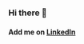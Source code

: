 ### Hi there 👋
#### Add me on [LinkedIn](https://www.linkedin.com/in/di1eep/)
<!--<img align="right" src="https://github-readme-stats.vercel.app/api?username=di1eep&show_icons=true&icon_color=CE1D2D&text_color=718096&bg_color=ffffff&hide_title=true" /> -->


<!--
**di1eep/di1eep** is a ✨ _special_ ✨ repository because its `README.md` (this file) appears on your GitHub profile.

Here are some ideas to get you started:

- 🔭 I’m currently working on ...
- 🌱 I’m currently learning ...
- 👯 I’m looking to collaborate on ...
- 🤔 I’m looking for help with ...
- 💬 Ask me about ...
- 📫 How to reach me: ...
- 😄 Pronouns: ...
- ⚡ Fun fact: ...
-->
